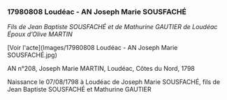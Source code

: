 ### 17980808 Loudéac - AN Joseph Marie SOUSFACHÉ

*Fils de Jean Baptiste SOUSFACHÉ et de Mathurine GAUTIER de Loudéac  
Époux d’Olive MARTIN*

[Voir l'acte](Images/17980808 Loudéac - AN Joseph Marie SOUSFACHÉ.jpg)

AN n°208, Joseph Marie MARTIN, Loudéac, Côtes du Nord, 1798

Naissance le 07/08/1798 à Loudéac de Joseph Marie SOUSFACHÉ, fils de Jean Baptiste SOUSFACHÉ et Mathurine GAUTIER
